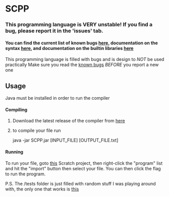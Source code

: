 # SCPP

### This programming language is **VERY** unstable! If you find a bug, please report it in the 'issues' tab.
#### You can find the current list of known bugs [here](Known%20bugs.txt), documentation on the syntax [here](Syntax.md), and documentation on the builtin libraries [here](Libraries.md)

This programming language is filled with bugs and is design to *NOT* be used practically
Make sure you read the [known bugs](Known%20bugs.txt) *BEFORE* you report a new one

## Usage
Java must be installed in order to run the compiler
#### Compiling
1. Download the latest release of the compiler from [here](https://github.com/Its-Jakey/SCPP/releases)
2. to compile your file run

    java -jar SCPP.jar [INPUT_FILE] [OUTPUT_FILE.txt]
#### Running
To run your file, goto [this](https://scratch.mit.edu/projects/697633215/editor/) Scratch project, then right-click the "program" list and hit the "import" button then select your file. You can then click the flag to run the program. 

P.S. The /tests folder is just filled with random stuff I was playing around with, the only one that works is [this](tests/demo.cmm)